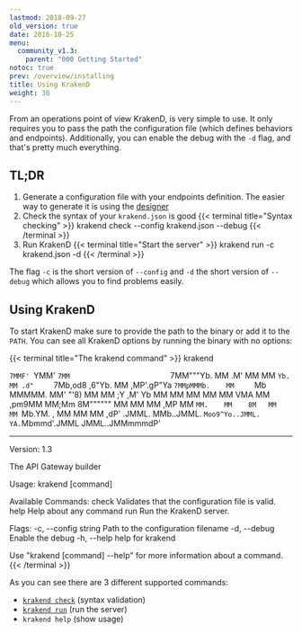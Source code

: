 ```yaml
---
lastmod: 2018-09-27
old_version: true
date: 2016-10-25
menu:
  community_v1.3:
    parent: "000 Getting Started"
notoc: true
prev: /overview/installing
title: Using KrakenD
weight: 30
---
```


From an operations point of view KrakenD, is very simple to use. It only requires you to pass
the path the configuration file (which defines behaviors and endpoints). Additionally, you can
enable the debug with the `-d` flag, and that's pretty much everything.

## TL;DR
1. Generate a configuration file with your endpoints definition. The easier way to generate it is using the [designer](https://designer.krakend.io/)
2. Check the syntax of your `krakend.json` is good
	{{< terminal title="Syntax checking" >}}
krakend check --config krakend.json --debug
	{{< /terminal >}}
3. Run KrakenD
	{{< terminal title="Start the server" >}}
krakend run -c krakend.json -d
	{{< /terminal >}}


The flag `-c` is the short version of `--config` and `-d` the short version of `--debug` which allows
you to find problems easily.


## Using KrakenD

To start KrakenD make sure to provide the path to the binary or add it to the `PATH`. You can see all
KrakenD options by running the binary with no options:

{{< terminal title="The krakend command" >}}
krakend

`7MMF' `YMM'                  `7MM                         `7MM"""Yb.
  MM   .M'                      MM                           MM    `Yb.
  MM .d"     `7Mb,od8 ,6"Yb.    MM  ,MP'.gP"Ya `7MMpMMMb.    MM     `Mb
  MMMMM.       MM' "'8)   MM    MM ;Y  ,M'   Yb  MM    MM    MM      MM
  MM  VMA      MM     ,pm9MM    MM;Mm  8M""""""  MM    MM    MM     ,MP
  MM   `MM.    MM    8M   MM    MM `Mb.YM.    ,  MM    MM    MM    ,dP'
.JMML.   MMb..JMML.  `Moo9^Yo..JMML. YA.`Mbmmd'.JMML  JMML..JMMmmmdP'
_______________________________________________________________________

Version: 1.3

The API Gateway builder

Usage:
  krakend [command]

Available Commands:
  check       Validates that the configuration file is valid.
  help        Help about any command
  run         Run the KrakenD server.

Flags:
  -c, --config string   Path to the configuration filename
  -d, --debug           Enable the debug
  -h, --help            help for krakend

Use "krakend [command] --help" for more information about a command.
{{< /terminal >}}

As you can see there are 3 different supported commands:

- [`krakend check`](/docs/v1.3/commands/check/) (syntax validation)
- [`krakend run`](/docs/v1.3/commands/run/) (run the server)
- `krakend help` (show usage)
